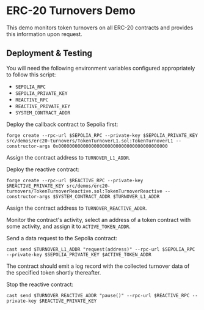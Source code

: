 # ERC-20 Turnovers Demo

This demo monitors token turnovers on all ERC-20 contracts and provides this information upon request.

## Deployment & Testing

You will need the following environment variables configured appropriately to follow this script:

* `SEPOLIA_RPC`
* `SEPOLIA_PRIVATE_KEY`
* `REACTIVE_RPC`
* `REACTIVE_PRIVATE_KEY`
* `SYSTEM_CONTRACT_ADDR`

Deploy the callback contract to Sepolia first:

```
forge create --rpc-url $SEPOLIA_RPC --private-key $SEPOLIA_PRIVATE_KEY src/demos/erc20-turnovers/TokenTurnoverL1.sol:TokenTurnoverL1 --constructor-args 0x0000000000000000000000000000000000000000
```

Assign the contract address to `TURNOVER_L1_ADDR`.

Deploy the reactive contract:

```
forge create --rpc-url $REACTIVE_RPC --private-key $REACTIVE_PRIVATE_KEY src/demos/erc20-turnovers/TokenTurnoverReactive.sol:TokenTurnoverReactive --constructor-args $SYSTEM_CONTRACT_ADDR $TURNOVER_L1_ADDR
```

Assign the contract address to `TURNOVER_REACTIVE_ADDR`.

Monitor the contract's activity, select an address of a token contract with some activity, and assign it
to `ACTIVE_TOKEN_ADDR`.

Send a data request to the Sepolia contract:

```
cast send $TURNOVER_L1_ADDR "request(address)" --rpc-url $SEPOLIA_RPC --private-key $SEPOLIA_PRIVATE_KEY $ACTIVE_TOKEN_ADDR
```

The contract should emit a log record with the collected turnover data of the specified token shortly thereafter.

Stop the reactive contract:

```
cast send $TURNOVER_REACTIVE_ADDR "pause()" --rpc-url $REACTIVE_RPC --private-key $REACTIVE_PRIVATE_KEY
```
